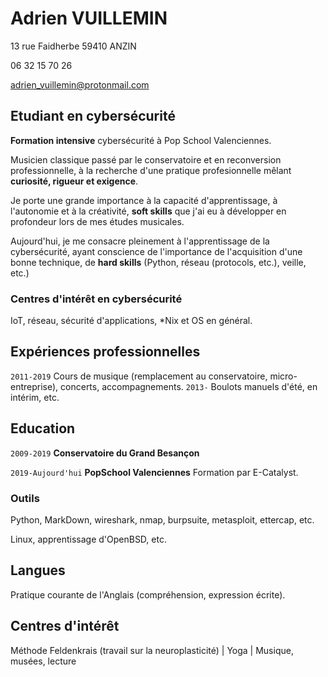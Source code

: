 # Adrien VUILLEMIN
13 rue Faidherbe 59410 ANZIN

06 32 15 70 26
<div id="webaddress">
<a href="adrien_vuillemin@protonmail.com">adrien_vuillemin@protonmail.com</a>
</div>



## Etudiant en cybersécurité

**Formation intensive** cybersécurité à Pop School Valenciennes.

Musicien classique passé par le conservatoire et en reconversion professionnelle, à la recherche d'une pratique profesionnelle mêlant **curiosité, rigueur et exigence**.

Je porte une grande importance à la capacité d'apprentissage, à l'autonomie et à la créativité, **soft skills** que j'ai eu à développer en profondeur lors de mes études musicales.

Aujourd'hui, je me consacre pleinement à l'apprentissage de la cybersécurité, ayant conscience de l'importance de l'acquisition d'une bonne technique, de **hard skills** (Python, réseau (protocols, etc.), veille, etc.)

### Centres d'intérêt en cybersécurité

IoT, réseau, sécurité d'applications, \*Nix et OS en général.

## Expériences professionnelles

`2011-2019` Cours de musique (remplacement au conservatoire, micro-entreprise), concerts, accompagnements.
`2013-` Boulots manuels d'été, en intérim, etc.


## Education

`2009-2019`
__Conservatoire du Grand Besançon__

`2019-Aujourd'hui`
__PopSchool Valenciennes__ Formation par E-Catalyst.

### Outils

Python, MarkDown, wireshark, nmap, burpsuite, metasploit, ettercap, etc.

Linux, apprentissage d'OpenBSD, etc.

## Langues

Pratique courante de l'Anglais (compréhension, expression écrite).

## Centres d'intérêt 

Méthode Feldenkrais (travail sur la neuroplasticité) | Yoga | Musique, musées, lecture 

<!-- ### Footer

Dernière mise à jour : Janvier 2020 -->


